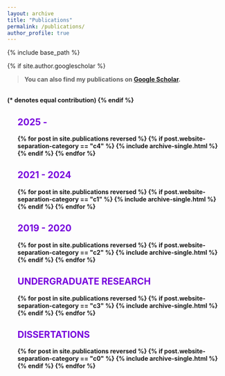 ```yaml
---
layout: archive
title: "Publications"
permalink: /publications/
author_profile: true
---
```


{% include base_path %}

{% if site.author.googlescholar %}
 <!-- <button class="btn--warning"> You can also find my publications on <a href="{{ author.googlescholar }}">Google Scholar</a>. </button>  -->
 > <b>You can also find my publications on <a href="{{ site.author.googlescholar }}">Google Scholar</a>. 
 <br> 
 (* denotes equal contribution)
{% endif %}
<!-- <h2>(* denotes equal contribution) </h2>  -->


<!-- {% if author.googlescholar %}
  You can also find my articles on <u><a href="{{ author.googlescholar }}">my Google Scholar profile</a>.</u>
{% endif %} -->

<ol class="leftpad" reversed>
<!-- <span class="author"> <button class="btn--small">Venue Type</button> <button class="btn--small">Research Area</button> </span> -->

<h2 style="color:#7700DD"> 2025 -  </h2>
{% for post in site.publications reversed %}
  {% if post.website-separation-category == "c4" %}
    {% include archive-single.html %}
  {% endif %}
{% endfor %}

<h2 style="color:#7700DD"> 2021 - 2024 </h2>
<!-- <h3 style="color:#7700DD">JOURNAL, CONFERENCE, AND WORKSHOP PAPERS </h3>  -->
<!--AND DEMONSTRATIONS (PEER-REVIEWED)-->
{% for post in site.publications reversed %}
  {% if post.website-separation-category == "c1" %}
    {% include archive-single.html %}
  {% endif %}
{% endfor %}

<h2 style="color:#7700DD"> 2019 - 2020 </h2>
<!-- <h3 style="color:#7700DD">POSTERS AND SYMPOSIUMS </h3>  -->
<!--AND UNPUBLISHED WORKS-->
{% for post in site.publications reversed %}
  {% if post.website-separation-category == "c2" %}
    {% include archive-single.html %}
  {% endif %}
{% endfor %}


<h2 style="color:#7700DD">UNDERGRADUATE RESEARCH</h2> 
{% for post in site.publications reversed %}
  {% if post.website-separation-category == "c3" %}
    {% include archive-single.html %}
  {% endif %}
{% endfor %}

<h2 style="color:#7700DD">DISSERTATIONS</h2> 
{% for post in site.publications reversed %}
  {% if post.website-separation-category == "c0" %}
    {% include archive-single.html %}
  {% endif %}
{% endfor %}

</ol>